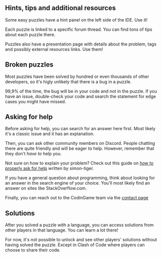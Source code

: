 ## Hints, tips and additional resources

Some easy puzzles have a hint panel on the left side of the IDE. Use it!

Each puzzle is linked to a specific forum thread. You can find tons of tips about each puzzle there.

Puzzles also have a presentation page with details about the problem, tags and possibly external resources links. Use them!

## Broken puzzles

Most puzzles have been solved by hundred or even thousands of other developers, so it's higly unlikely that there is a bug in a puzzle.

99,9% of the time, the bug will be in your code and not in the puzzle. If you have an issue, double-check your code and search the statement for edge cases you might have missed.

## Asking for help

Before asking for help, you can search for an answer here first. Most likely it's a classic issue and it has an explanation.

Then, you can ask other community members on Discord. People chatting there are quite friendly and will be eager to help. However, remember that they don't _have to_ help you.

Not sure on how to explain your problem? Check out this guide on [how to properly ask for help](http://how-to-properly-ask-a-question.surge.sh/) written by simon-tiger.

If you have a general question about programming, think about looking for an answer in the search engine of your choice. You'll most likely find an answer on sites like StackOverflow.com.

Finally, you can reach out to the CodinGame team via the [contact page](https://www.codingame.com/about/contact)

## Solutions

After you solved a puzzle with a language, you can access solutions from other players in that language. You can learn a lot there!

For now, it's not possible to unlock and see other players' solutions without having solved the puzzle. Except in Clash of Code where players can choose to share their code.